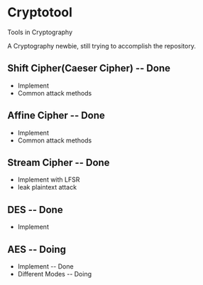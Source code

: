 # Cryptotool
Tools in Cryptography

A Cryptography newbie, still trying to accomplish the repository.

## Shift Cipher(Caeser Cipher) -- Done
* Implement
* Common attack methods

## Affine Cipher -- Done
* Implement
* Common attack methods

## Stream Cipher -- Done
* Implement with LFSR
* leak plaintext attack

## DES -- Done
* Implement


## AES -- Doing
* Implement -- Done
* Different Modes -- Doing



